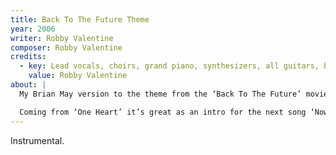 ```yaml
---
title: Back To The Future Theme
year: 2006
writer: Robby Valentine
composer: Robby Valentine
credits:
  - key: Lead vocals, choirs, grand piano, synthesizers, all guitars, bass-guitar, drum programming
    value: Robby Valentine
about: |
  My Brian May version to the theme from the ‘Back To The Future’ movie. It’s one of my all time favourite movies. Think I will use it as a show opener. It sounds like pure Victory. Such a brilliant composition of Alan Silvestri. 

  Coming from ‘One Heart’ it’s great as an intro for the next song ‘Now Or Never’. Also the meaning. The whole album I’ve been mourning and moaning about losing my girl. And now it’s time to get back to the future. Get on with life."
---
```


Instrumental.